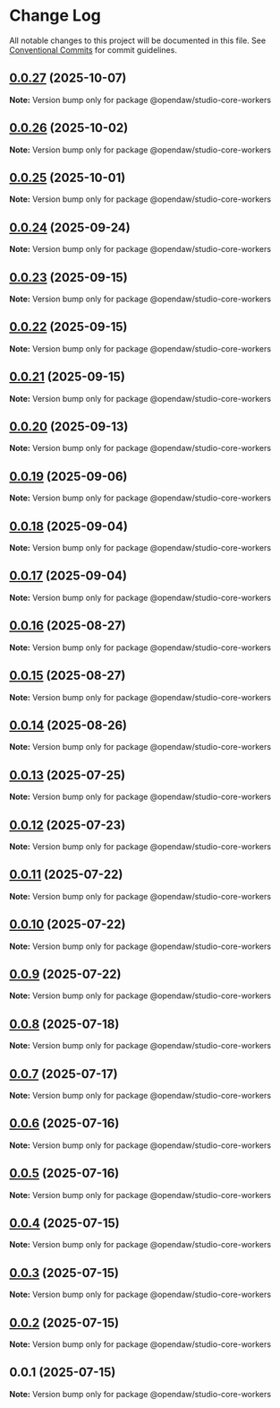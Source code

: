# Change Log

All notable changes to this project will be documented in this file.
See [Conventional Commits](https://conventionalcommits.org) for commit guidelines.

## [0.0.27](https://github.com/andremichelle/openDAW/compare/@opendaw/studio-core-workers@0.0.26...@opendaw/studio-core-workers@0.0.27) (2025-10-07)

**Note:** Version bump only for package @opendaw/studio-core-workers

## [0.0.26](https://github.com/andremichelle/openDAW/compare/@opendaw/studio-core-workers@0.0.25...@opendaw/studio-core-workers@0.0.26) (2025-10-02)

**Note:** Version bump only for package @opendaw/studio-core-workers

## [0.0.25](https://github.com/andremichelle/openDAW/compare/@opendaw/studio-core-workers@0.0.24...@opendaw/studio-core-workers@0.0.25) (2025-10-01)

**Note:** Version bump only for package @opendaw/studio-core-workers

## [0.0.24](https://github.com/andremichelle/openDAW/compare/@opendaw/studio-core-workers@0.0.23...@opendaw/studio-core-workers@0.0.24) (2025-09-24)

**Note:** Version bump only for package @opendaw/studio-core-workers

## [0.0.23](https://github.com/andremichelle/openDAW/compare/@opendaw/studio-core-workers@0.0.22...@opendaw/studio-core-workers@0.0.23) (2025-09-15)

**Note:** Version bump only for package @opendaw/studio-core-workers

## [0.0.22](https://github.com/andremichelle/openDAW/compare/@opendaw/studio-core-workers@0.0.21...@opendaw/studio-core-workers@0.0.22) (2025-09-15)

**Note:** Version bump only for package @opendaw/studio-core-workers

## [0.0.21](https://github.com/andremichelle/openDAW/compare/@opendaw/studio-core-workers@0.0.20...@opendaw/studio-core-workers@0.0.21) (2025-09-15)

**Note:** Version bump only for package @opendaw/studio-core-workers

## [0.0.20](https://github.com/andremichelle/openDAW/compare/@opendaw/studio-core-workers@0.0.19...@opendaw/studio-core-workers@0.0.20) (2025-09-13)

**Note:** Version bump only for package @opendaw/studio-core-workers

## [0.0.19](https://github.com/andremichelle/openDAW/compare/@opendaw/studio-core-workers@0.0.18...@opendaw/studio-core-workers@0.0.19) (2025-09-06)

**Note:** Version bump only for package @opendaw/studio-core-workers

## [0.0.18](https://github.com/andremichelle/openDAW/compare/@opendaw/studio-core-workers@0.0.17...@opendaw/studio-core-workers@0.0.18) (2025-09-04)

**Note:** Version bump only for package @opendaw/studio-core-workers

## [0.0.17](https://github.com/andremichelle/openDAW/compare/@opendaw/studio-core-workers@0.0.16...@opendaw/studio-core-workers@0.0.17) (2025-09-04)

**Note:** Version bump only for package @opendaw/studio-core-workers

## [0.0.16](https://github.com/andremichelle/openDAW/compare/@opendaw/studio-core-workers@0.0.15...@opendaw/studio-core-workers@0.0.16) (2025-08-27)

**Note:** Version bump only for package @opendaw/studio-core-workers

## [0.0.15](https://github.com/andremichelle/openDAW/compare/@opendaw/studio-core-workers@0.0.14...@opendaw/studio-core-workers@0.0.15) (2025-08-27)

**Note:** Version bump only for package @opendaw/studio-core-workers

## [0.0.14](https://github.com/andremichelle/openDAW/compare/@opendaw/studio-core-workers@0.0.13...@opendaw/studio-core-workers@0.0.14) (2025-08-26)

**Note:** Version bump only for package @opendaw/studio-core-workers

## [0.0.13](https://github.com/andremichelle/openDAW/compare/@opendaw/studio-core-workers@0.0.12...@opendaw/studio-core-workers@0.0.13) (2025-07-25)

**Note:** Version bump only for package @opendaw/studio-core-workers

## [0.0.12](https://github.com/andremichelle/openDAW/compare/@opendaw/studio-core-workers@0.0.11...@opendaw/studio-core-workers@0.0.12) (2025-07-23)

**Note:** Version bump only for package @opendaw/studio-core-workers

## [0.0.11](https://github.com/andremichelle/openDAW/compare/@opendaw/studio-core-workers@0.0.10...@opendaw/studio-core-workers@0.0.11) (2025-07-22)

**Note:** Version bump only for package @opendaw/studio-core-workers

## [0.0.10](https://github.com/andremichelle/openDAW/compare/@opendaw/studio-core-workers@0.0.9...@opendaw/studio-core-workers@0.0.10) (2025-07-22)

**Note:** Version bump only for package @opendaw/studio-core-workers

## [0.0.9](https://github.com/andremichelle/openDAW/compare/@opendaw/studio-core-workers@0.0.8...@opendaw/studio-core-workers@0.0.9) (2025-07-22)

**Note:** Version bump only for package @opendaw/studio-core-workers

## [0.0.8](https://github.com/andremichelle/openDAW/compare/@opendaw/studio-core-workers@0.0.7...@opendaw/studio-core-workers@0.0.8) (2025-07-18)

**Note:** Version bump only for package @opendaw/studio-core-workers

## [0.0.7](https://github.com/andremichelle/openDAW/compare/@opendaw/studio-core-workers@0.0.6...@opendaw/studio-core-workers@0.0.7) (2025-07-17)

**Note:** Version bump only for package @opendaw/studio-core-workers

## [0.0.6](https://github.com/andremichelle/openDAW/compare/@opendaw/studio-core-workers@0.0.5...@opendaw/studio-core-workers@0.0.6) (2025-07-16)

**Note:** Version bump only for package @opendaw/studio-core-workers

## [0.0.5](https://github.com/andremichelle/openDAW/compare/@opendaw/studio-core-workers@0.0.4...@opendaw/studio-core-workers@0.0.5) (2025-07-16)

**Note:** Version bump only for package @opendaw/studio-core-workers

## [0.0.4](https://github.com/andremichelle/openDAW/compare/@opendaw/studio-core-workers@0.0.3...@opendaw/studio-core-workers@0.0.4) (2025-07-15)

**Note:** Version bump only for package @opendaw/studio-core-workers

## [0.0.3](https://github.com/andremichelle/openDAW/compare/@opendaw/studio-core-workers@0.0.2...@opendaw/studio-core-workers@0.0.3) (2025-07-15)

**Note:** Version bump only for package @opendaw/studio-core-workers

## [0.0.2](https://github.com/andremichelle/openDAW/compare/@opendaw/studio-core-workers@0.0.1...@opendaw/studio-core-workers@0.0.2) (2025-07-15)

**Note:** Version bump only for package @opendaw/studio-core-workers

## 0.0.1 (2025-07-15)

**Note:** Version bump only for package @opendaw/studio-core-workers
